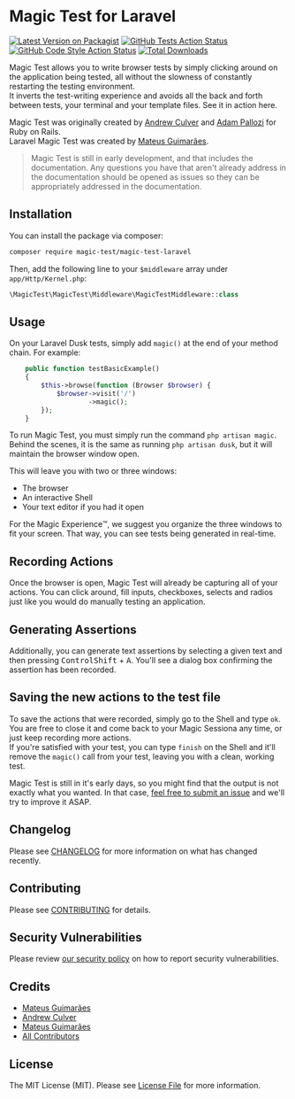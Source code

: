 # Magic Test for Laravel

[![Latest Version on Packagist](https://img.shields.io/packagist/v/magic-test/magic-test-laravel.svg?style=flat-square)](https://packagist.org/packages/magic-test/magic-test-laravel)
[![GitHub Tests Action Status](https://img.shields.io/github/workflow/status/magic-test/magic-test-laravel/run-tests?label=tests)](https://github.com/magic-test/magic-test-laravel/actions?query=workflow%3ATests+branch%3Amaster)
[![GitHub Code Style Action Status](https://img.shields.io/github/workflow/status/magic-test/magic-test-laravel/Check%20&%20fix%20styling?label=code%20style)](https://github.com/magic-test/magic-test-laravel/actions?query=workflow%3A"Check+%26+fix+styling"+branch%3Amaster)
[![Total Downloads](https://img.shields.io/packagist/dt/magic-test/magic-test-laravel.svg?style=flat-square)](https://packagist.org/packages/magic-test/magic-test-laravel)

Magic Test allows you to write browser tests by simply clicking around on the application being tested, all without the slowness of constantly restarting the testing environment.  
It inverts the test-writing experience and avoids all the back and forth between tests, your terminal and your template files. See it in action here.

Magic Test was originally created by [Andrew Culver](http://twitter.com/andrewculver) and [Adam Pallozi](https://twitter.com/adampallozzi) for Ruby on Rails.   
Laravel Magic Test was created by [Mateus Guimarães](https://twitter.com/mateusjatenee).  

> Magic Test is still in early development, and that includes the documentation. Any questions you have that aren't already address in the documentation should be opened as issues so they can be appropriately addressed in the documentation.

## Installation

You can install the package via composer:

```bash
composer require magic-test/magic-test-laravel
```

Then, add the following line to your `$middleware` array under `app/Http/Kernel.php`:   

```php
\MagicTest\MagicTest\Middleware\MagicTestMiddleware::class
```  

## Usage   
On your Laravel Dusk tests, simply add `magic()` at the end of your method chain. For example:  

```php
    public function testBasicExample()
    {
        $this->browse(function (Browser $browser) {
            $browser->visit('/')
                    ->magic();
        });
    }
```    

To run Magic Test, you must simply run the command `php artisan magic`. Behind the scenes, it is the same as running `php artisan dusk`, but it will maintain the browser window open.  

This will leave you with two or three windows:  
- The browser
- An interactive Shell
- Your text editor if you had it open    

For the Magic Experience™️, we suggest you organize the three windows to fit your screen. That way, you can see tests being generated in real-time.

## Recording Actions  
Once the browser is open, Magic Test will already be capturing all of your actions. You can click around, fill inputs, checkboxes, selects and radios just like you would do manually testing an application.   

## Generating Assertions  
Additionally, you can generate text assertions by selecting a given text and then pressing <kbd>Control</kbd><kbd>Shift</kbd> + <kbd>A</kbd>. You'll see a dialog box confirming the assertion has been recorded.  

## Saving the new actions to the test file   
To save the actions that were recorded, simply go to the Shell and type `ok`. You are free to close it and come back to your Magic Sessiona any time, or just keep recording more actions.  
If you're satisfied with your test, you can type `finish` on the Shell and it'll remove the `magic()` call from your test, leaving you with a clean, working test.  

Magic Test is still in it's early days, so you might find that the output is not exactly what you wanted. In that case, [feel free to submit an issue](https://github.com/magic-test/magic-test-laravel/issues/new) and we'll try to improve it ASAP.

## Changelog

Please see [CHANGELOG](CHANGELOG.md) for more information on what has changed recently.

## Contributing

Please see [CONTRIBUTING](.github/CONTRIBUTING.md) for details.

## Security Vulnerabilities

Please review [our security policy](../../security/policy) on how to report security vulnerabilities.

## Credits

- [Mateus Guimarães](https://twitter.com/mateusjatenee)
- [Andrew Culver](http://twitter.com/andrewculver)
- [Mateus Guimarães](https://twitter.com/adampallozzi)
- [All Contributors](../../contributors)

## License

The MIT License (MIT). Please see [License File](LICENSE.md) for more information.
